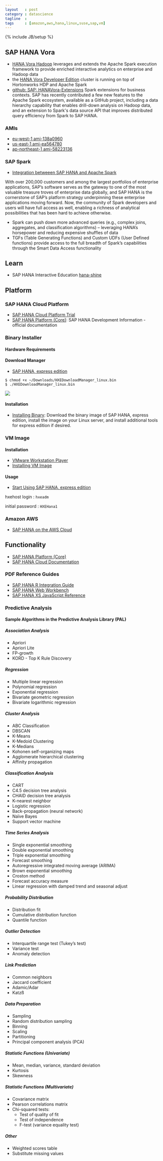 ```yaml
---
layout   : post
category : datascience
tagline  : 
tags     : [amazon,aws,hana,linux,suse,sap,vm]
---
```

{% include JB/setup %}

## SAP HANA Vora

- [HANA Vora Hadoop](http://go.sap.com/product/data-mgmt/hana-vora-hadoop.resources.html) leverages and extends the Apache Spark execution framework to provide enriched interactive analytics on enterprise and Hadoop data
- the [HANA Vora Developer Edition](https://go.sap.com/cmp/syb/crm-xu15-int-voratrdm/typ.html) cluster is running on top of Hortonworks HDP and Apache Spark
- [github: SAP: HANAVora-Extensions](https://github.com/SAP/HANAVora-Extensions) Spark extensions for business contexts. SAP has recently contributed a few new features to the Apache Spark ecosystem, available as a GitHub project, including a data hierarchy capability that enables drill-down analysis on Hadoop data, and an extension to Spark's data source API that improves distributed query efficiency from Spark to SAP HANA.

### AMIs

- [eu-west-1 ami-138a0960](https://console.aws.amazon.com/ec2/v2/home?region=eu-west-1#Images:visibility=public-images;search=ami-138a0960;sort=desc:Name)
- [us-east-1 ami-ea564780](https://console.aws.amazon.com/ec2/v2/home?region=us-east-1#Images:visibility=public-images;search=aami-ea564780;sort=desc:Name)
- [ap-northeast-1 ami-58223136](https://console.aws.amazon.com/ec2/v2/home?region=ap-northeast-1#Images:visibility=public-images;search=ami-58223136;sort=desc:Name)

### SAP Spark

- [Integration betweeen SAP HANA and Apache Spark](http://startupfocus.saphana.com/spark/spark-sap-hana-integration/)

With over 200,000 customers and among the largest portfolios of enterprise applications, SAP’s software serves as the gateway to one of the most valuable treasure troves of enterprise data globally, and SAP HANA is the cornerstone of SAP’s platform strategy underpinning these enterprise applications moving forward. Now, the community of Spark developers and users will have full access as well, enabling a richness of analytical possibilities that has been hard to achieve otherwise.

- Spark can push down more advanced queries (e.g., complex joins, aggregates, and classification algorithms) – leveraging HANA’s horsepower and reducing expensive shuffles of data
- TGFs (Table Generating Functions) and Custom UDFs (User Defined functions) provide access to the full breadth of Spark’s capabilities through the Smart Data Access functionality

## Learn

- SAP HANA Interactive Education [hana-shine](https://github.com/SAP/hana-shine/)

## Platform

### SAP HANA Cloud Platform

- [SAP HANA Cloud Platform Trial](https://account.hanatrial.ondemand.com/)
- [SAP HANA Platform (Core)](http://help.sap.com/hana_platform): SAP HANA Development Information - official documentation

### Binary Installer

#### Hardware Requirements

#### Download Manager

- [SAP HANA, express edition](http://go.sap.com/developer/topics/sap-hana-express.html)

```
$ chmod +x ~/Downloads/HXEDownloadManager_linux.bin
$ ./HXEDownloadManager_linux.bin
```

![](/assets/images/screenshots/sap-hana-express-edition-download-manager.png)

#### Installation

- [Installing Binary](http://go.sap.com/developer/tutorials/hxe-ua-installing-binary.html): Download the binary image of SAP HANA, express edition, install the image on your Linux server, and install additional tools for express edition if desired.


### VM Image

#### Installation

- [VMware Workstation Player](http://www.vmware.com/products/player/playerpro-evaluation.html)
- [Installing VM Image](http://go.sap.com/developer/tutorials/hxe-ua-installing-vm-image.html)

#### Usage

- [Start Using SAP HANA, express edition](http://go.sap.com/developer/tutorials/hxe-ua-getting-started-vm.html)

hxehost login
:   `hxeadm`

initial password
:   `HXEHana1`


### Amazon AWS

- [SAP HANA on the AWS Cloud](https://aws.amazon.com/sap/solutions/saphana/)


## Functionality

- [SAP HANA Platform (Core)](https://help.sap.com/hana_platform)
- [SAP HANA Cloud Documentation](https://help.hana.ondemand.com/help/frameset.htm)

### PDF Reference Guides

- [SAP HANA R Integration Guide](http://help.sap.com/hana/SAP_HANA_R_Integration_Guide_en.pdf) 
- [SAP HANA Web Workbench](http://help.sap.com/hana/SAP_HANA_Developer_Guide_for_SAP_HANA_Web_Workbench_en.pdf)
- [SAP HANA XS JavaScript Reference](http://help.sap.com/hana/SAP_HANA_XS_JavaScript_Reference_en.pdf)

### Predictive Analysis

#### Sample Algorithms in the Predictive Analysis Library (PAL)

##### Association Analysis

- Apriori
- Apriori Lite
- FP-growth
- KORD - Top K Rule Discovery 

##### Regression

- Multiple linear regression
- Polynomial regression
- Exponential regression
- Bivariate geometric regression
- Bivariate logarithmic regression 

##### Cluster Analysis

- ABC Classification
- DBSCAN
- K-Means
- K-Medoid Clustering
- K-Medians
- Kohonen self-organizing maps
- Agglomerate hierarchical clustering
- Affinity propagation

##### Classification Analysis

- CART
- C4.5 decision tree analysis
- CHAID decision tree analysis
- K-nearest neighbor
- Logistic regression
- Back-propagation (neural network)
- Naïve Bayes
- Support vector machine 

##### Time Series Analysis

- Single exponential smoothing
- Double exponential smoothing
- Triple exponential smoothing
- Forecast smoothing
- Autoregressive integrated moving average (ARIMA)
- Brown exponential smoothing
- Croston method
- Forecast accuracy measure
- Linear regression with damped trend and seasonal adjust 

##### Probability Distribution

- Distribution fit
- Cumulative distribution function
- Quantile function

##### Outlier Detection

- Interquartile range test (Tukey’s test)
- Variance test
- Anomaly detection 

##### Link Prediction

- Common neighbors
- Jaccard coefficient
- Adamic/Adar
- Katzß 

##### Data Preparation

- Sampling
- Random distribution sampling
- Binning
- Scaling
- Partitioning
- Principal component analysis (PCA)

##### Statistic Functions (Univariate)

- Mean, median, variance, standard deviation
- Kurtosis
- Skewness 

##### Statistic Functions (Multivariate)

- Covariance matrix
- Pearson correlations matrix
- Chi-squared tests:
  - Test of quality of fit
  - Test of independence
  - F-test (variance equality test) 

##### Other

- Weighted scores table
- Substitute missing values
